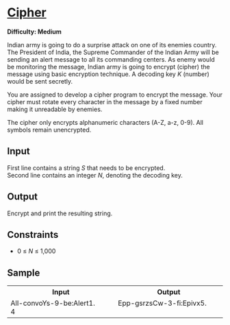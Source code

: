 # [Cipher](https://www.hackerearth.com/practice/basic-programming/input-output/basics-of-input-output/practice-problems/algorithm/cipher-1/)

**Difficulty: Medium**

Indian army is going to do a surprise attack on one of its enemies country. The President of India, the Supreme Commander of the Indian Army will be sending an alert message to all its commanding centers. As enemy would be monitoring the message, Indian army is going to encrypt (cipher) the message using basic encryption technique. A decoding key *K* (number) would be sent secretly.

You are assigned to develop a cipher program to encrypt the message. Your cipher must rotate every character in the message by a fixed number making it unreadable by enemies.

The cipher only encrypts alphanumeric characters (A-Z, a-z, 0-9). All symbols remain unencrypted.

## Input

First line contains a string *S* that needs to be encrypted. \
Second line contains an integer *N*, denoting the decoding key.

## Output

Encrypt and print the resulting string.

## Constraints

+ 0 &le; *N* &le; 1,000

## Sample

<table>
	<tr>
		<th width="500">Input</th>
		<th width="500">Output</th>
	</tr>
	<tr>
		<td valign="top">
			All-convoYs-9-be:Alert1.<br />
			4
		</td>
		<td valign="top">
			Epp-gsrzsCw-3-fi:Epivx5.
		</td>
	</tr>
</table>

